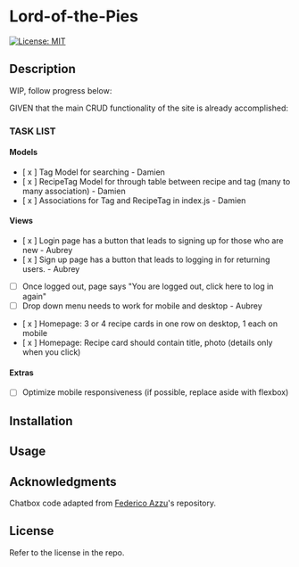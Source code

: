 # Lord-of-the-Pies

[![License: MIT](https://img.shields.io/badge/License-MIT-yellow.svg)](https://opensource.org/licenses/MIT)

## Description

WIP, follow progress below:

GIVEN that the main CRUD functionality of the site is already accomplished:

### TASK LIST

#### Models

- [ x ] Tag Model for searching - Damien
- [ x ] RecipeTag Model for through table between recipe and tag (many to many association) - Damien
- [ x ] Associations for Tag and RecipeTag in index.js - Damien

#### Views

- [ x ] Login page has a button that leads to signing up for those who are new - Aubrey
- [ x ] Sign up page has a button that leads to logging in for returning users. - Aubrey
- [ ] Once logged out, page says "You are logged out, click here to log in again"
- [ ] Drop down menu needs to work for mobile and desktop - Aubrey
- [ x ] Homepage: 3 or 4 recipe cards in one row on desktop, 1 each on mobile 
- [ x ] Homepage: Recipe card should contain title, photo (details only when you click)

#### Extras

- [ ] Optimize mobile responsiveness (if possible, replace aside with flexbox)

## Installation

## Usage

## Acknowledgments

Chatbox code adapted from [Federico Azzu](https://github.com/federicoazzu/mscbot)'s repository.

## License

Refer to the license in the repo.
